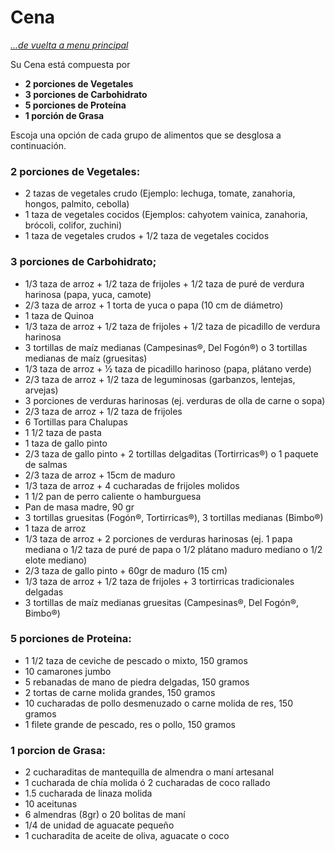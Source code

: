 # Cena
_[...de vuelta a menu principal](./nutri-fit.md)_

Su Cena está compuesta por 
* **2 porciones de Vegetales**
* **3 porciones de Carbohidrato**
* **5 porciones de Proteína**
* **1 porción de Grasa**

Escoja una opción de cada grupo de alimentos que se desglosa a continuación.

### 2 porciones de **Vegetales**:

* 2 tazas de vegetales crudo (Ejemplo: lechuga, tomate, zanahoria, hongos, palmito, cebolla)
* 1 taza de vegetales cocidos (Ejemplos: cahyotem vainica, zanahoria, brócoli, colifor, zuchini)
* 1 taza de vegetales crudos + 1/2 taza de vegetales cocidos

### 3 porciones de **Carbohidrato**;

* 1/3 taza de arroz + 1/2 taza de frijoles + 1/2 taza de puré de verdura harinosa (papa, yuca, camote)
* 2/3 taza de arroz + 1 torta de yuca o papa (10 cm de diámetro)
* 1 taza de Quinoa
* 1/3 taza de arroz + 1/2 taza de frijoles + 1/2 taza de picadillo de verdura harinosa
* 3 tortillas de maíz medianas (Campesinas®, Del Fogón®) o 3 tortillas medianas de maíz (gruesitas)
* 1/3 taza de arroz + 1⁄2 taza de picadillo harinoso (papa, plátano verde)
* 2/3 taza de arroz + 1/2 taza de leguminosas (garbanzos, lentejas, arvejas)
* 3 porciones de verduras harinosas (ej. verduras de olla de carne o sopa)
* 2/3 taza de arroz + 1/2 taza de frijoles
* 6 Tortillas para Chalupas
* 1 1/2 taza de pasta
* 1 taza de gallo pinto
* 2/3 taza de gallo pinto + 2 tortillas delgaditas (Tortirricas®) o 1 paquete de salmas
* 2/3 taza de arroz + 15cm de maduro
* 1/3 taza de arroz + 4 cucharadas de frijoles molidos
* 1 1/2 pan de perro caliente o hamburguesa
* Pan de masa madre, 90 gr
* 3 tortillas gruesitas (Fogón®, Tortirricas®), 3 tortillas medianas (Bimbo®)
* 1 taza de arroz
* 1/3 taza de arroz + 2 porciones de verduras harinosas (ej. 1 papa mediana o 1/2 taza de puré de papa o 1/2 plátano maduro mediano o 1/2 elote mediano)
* 2/3 taza de gallo pinto + 60gr de maduro (15 cm)
* 1/3 taza de arroz + 1/2 taza de frijoles + 3 tortirricas tradicionales delgadas
* 3 tortillas de maíz medianas gruesitas (Campesinas®, Del Fogón®, Bimbo®)

### 5 porciones de **Proteina**:

* 1 1/2 taza de ceviche de pescado o mixto, 150 gramos
* 10 camarones jumbo
* 5 rebanadas de mano de piedra delgadas, 150 gramos
* 2 tortas de carne molida grandes, 150 gramos
* 10 cucharadas de pollo desmenuzado o carne molida de res, 150 gramos
* 1 filete grande de pescado, res o pollo, 150 gramos 

### 1 porcion de **Grasa**:

* 2 cucharaditas de mantequilla de almendra o maní artesanal
* 1 cucharada de chía molida ó 2 cucharadas de coco rallado
* 1.5 cucharada de linaza molida
* 10 aceitunas
* 6 almendras (8gr) o 20 bolitas de maní
* 1/4 de unidad de aguacate pequeño
* 1 cucharadita de aceite de oliva, aguacate o coco